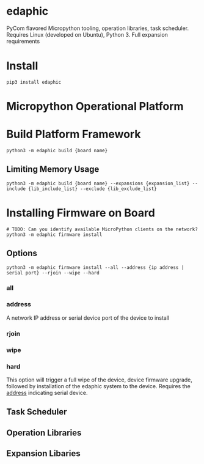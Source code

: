# edaphic

PyCom flavored Micropython tooling, operation libraries, task scheduler. Requires Linux (developed on Ubuntu), Python 3. Full expansion requirements

# Install

```
pip3 install edaphic
```

# Micropython Operational Platform

# Build Platform Framework

```
python3 -m edaphic build {board name}
```

## Limiting Memory Usage

```
python3 -m edaphic build {board name} --expansions {expansion_list} --include {lib_include_list} --exclude {lib_exclude_list}
```

# Installing Firmware on Board

```
# TODO: Can you identify available MicroPython clients on the network?
python3 -m edaphic firmware install
```

## Options

```
python3 -m edaphic firmware install --all --address {ip address | serial port} --rjoin --wipe --hard
```

### all

### address

A network IP address or serial device port of the device to install

### rjoin

### wipe

### hard

This option will trigger a full wipe of the device, device firmware upgrade, followed by installation of the edaphic system to the device. Requires the [address](#address) indicating serial device.

## Task Scheduler

## Operation Libraries

## Expansion Libaries
